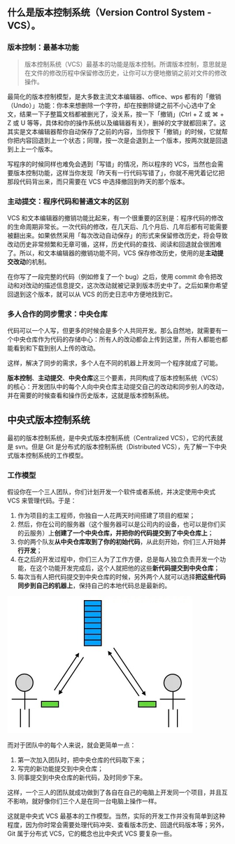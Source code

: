 ## 什么是版本控制系统（Version Control System - VCS）。

### 版本控制：最基本功能

> 版本控制系统（VCS）最基本的功能是版本控制。所谓版本控制，意思就是在文件的修改历程中保留修改历史，让你可以方便地撤销之前对文件的修改操作。

最简化的版本控制模型，是大多数主流文本编辑器、office、wps 都有的「撤销（Undo）」功能：你本来想删除一个字符，却在按删除键之前不小心选中了全文，结果一下子整篇文档都被删光了，没关系，按一下「撤销」(Ctrl + Z 或 ⌘ + Z 或 U 等等，具体和你的操作系统以及编辑器有关），删掉的文字就都回来了。这其实是文本编辑器帮你自动保存了之前的内容，当你按下「撤销」的时候，它就帮你把内容回退到上一个状态；同理，按一次是会退到上一个版本，按两次就是回退到上上一个版本。

写程序的时候同样也难免会遇到「写错」的情况，所以程序的 VCS，当然也会需要版本控制功能，这样当你发现「昨天有一行代码写错了」，你就不用凭着记忆把那段代码背出来，而只需要在 VCS 中选择撤回到昨天的那个版本。

### 主动提交：程序代码和普通文本的区别

VCS 和文本编辑器的撤销功能比起来，有一个很重要的区别是：程序代码的修改的生命周期非常长。一次代码的修改，在几天后、几个月后、几年后都有可能需要被翻出来。如果依然采用「每次改动自动保存」的形式来保留修改历史，将会导致改动历史非常频繁和无章可循，这样，历史代码的查找、阅读和回退就会很困难了。所以，和文本编辑器的撤销功能不同，VCS 保存修改历史，使用的是**主动提交改动**的机制。

在你写了一段完整的代码（例如修复了一个 bug）之后，使用 commit 命令把改动和对改动的描述信息提交，这次改动就被记录到版本历史中了。之后如果你希望回退到这个版本，就可以从 VCS 的历史日志中方便地找到它。

### 多人合作的同步需求：中央仓库

代码可以一个人写，但更多的时候会是多个人共同开发。那么自然地，就需要有一个中央仓库作为代码的存储中心：所有人的改动都会上传到这里，所有人都能也都能看到和下载到别人上传的改动。

这样，解决了同步的需求，多个人在不同的机器上开发同一个程序就成了可能。

**版本控制**、**主动提交**、**中央仓库**这三个要素，共同构成了版本控制系统（VCS）的核心：开发团队中的每个人向中央仓库主动提交自己的改动和同步别人的改动，并在需要的时候查看和操作历史版本，这就是版本控制系统。

## 中央式版本控制系统

最初的版本控制系统，是中央式版本控制系统（Centralized VCS），它的代表就是 svn。但是 Git 是分布式的版本控制系统（Distributed VCS），先了解一下中央式版本控制系统的工作模型。

### 工作模型

假设你在一个三人团队，你们计划开发一个软件或者系统，并决定使用中央式 VCS 来管理代码。于是：

1.  作为项目的主工程师，你独自一人花两天时间搭建了项目的框架；
2.  然后，你在公司的服务器（这个服务器可以是公司内的设备，也可以是你们买的云服务）上**创建了一个中央仓库，并把你的代码提交到了中央仓库上**；
3.  你的两个队友**从中央仓库取到了你的初始代码**，从此刻开始，你们三人开始**并行开发**；
4.  在之后的开发过程中，你们三人为了工作方便，总是每人独立负责开发一个功能，在这个功能开发完成后，这个人就把他的这些**新代码提交到中央仓库**；
5.  每次当有人把代码提交到中央仓库的时候，另外两个人就可以选择**把这些代码同步到自己的机器上**，保持自己的本地代码总是最新的。

![中央式 VCS](assets/1600a9978ea4bec3tplv-t2oaga2asx.jpg)

而对于团队中的每个人来说，就会更简单一点：

1.  第一次加入团队时，把中央仓库的代码取下来；
2.  写完的新功能提交到中央仓库；
3.  同事提交到中央仓库的新代码，及时同步下来。

这样，一个三人的团队就成功做到了各自在自己的电脑上开发同一个项目，并且互不影响，就好像你们三个人是在同一台电脑上操作一样。

这就是中央式 VCS 最基本的工作模型。当然，实际的开发工作并没有简单到这种程度，因为你时常会需要处理代码冲突、查看版本历史、回退代码版本等；另外，Git 属于分布式 VCS，它的概念也比中央式 VCS 要复杂一些。
